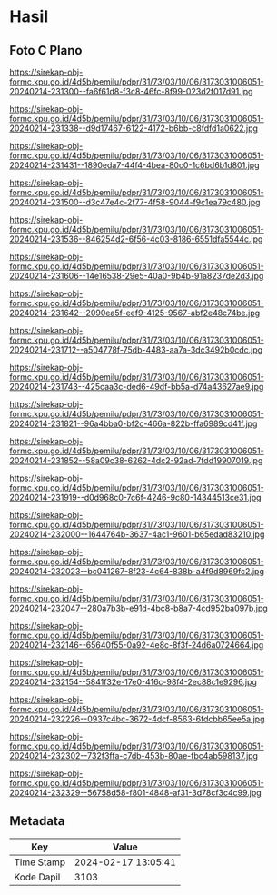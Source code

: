 # Hasil

## Foto C Plano

https://sirekap-obj-formc.kpu.go.id/4d5b/pemilu/pdpr/31/73/03/10/06/3173031006051-20240214-231300--fa6f61d8-f3c8-46fc-8f99-023d2f017d91.jpg

https://sirekap-obj-formc.kpu.go.id/4d5b/pemilu/pdpr/31/73/03/10/06/3173031006051-20240214-231338--d9d17467-6122-4172-b6bb-c8fdfd1a0622.jpg

https://sirekap-obj-formc.kpu.go.id/4d5b/pemilu/pdpr/31/73/03/10/06/3173031006051-20240214-231431--1890eda7-44f4-4bea-80c0-1c6bd6b1d801.jpg

https://sirekap-obj-formc.kpu.go.id/4d5b/pemilu/pdpr/31/73/03/10/06/3173031006051-20240214-231500--d3c47e4c-2f77-4f58-9044-f9c1ea79c480.jpg

https://sirekap-obj-formc.kpu.go.id/4d5b/pemilu/pdpr/31/73/03/10/06/3173031006051-20240214-231536--846254d2-6f56-4c03-8186-6551dfa5544c.jpg

https://sirekap-obj-formc.kpu.go.id/4d5b/pemilu/pdpr/31/73/03/10/06/3173031006051-20240214-231606--14e16538-29e5-40a0-9b4b-91a8237de2d3.jpg

https://sirekap-obj-formc.kpu.go.id/4d5b/pemilu/pdpr/31/73/03/10/06/3173031006051-20240214-231642--2090ea5f-eef9-4125-9567-abf2e48c74be.jpg

https://sirekap-obj-formc.kpu.go.id/4d5b/pemilu/pdpr/31/73/03/10/06/3173031006051-20240214-231712--a504778f-75db-4483-aa7a-3dc3492b0cdc.jpg

https://sirekap-obj-formc.kpu.go.id/4d5b/pemilu/pdpr/31/73/03/10/06/3173031006051-20240214-231743--425caa3c-ded6-49df-bb5a-d74a43627ae9.jpg

https://sirekap-obj-formc.kpu.go.id/4d5b/pemilu/pdpr/31/73/03/10/06/3173031006051-20240214-231821--96a4bba0-bf2c-466a-822b-ffa6989cd41f.jpg

https://sirekap-obj-formc.kpu.go.id/4d5b/pemilu/pdpr/31/73/03/10/06/3173031006051-20240214-231852--58a09c38-6262-4dc2-92ad-7fdd19907019.jpg

https://sirekap-obj-formc.kpu.go.id/4d5b/pemilu/pdpr/31/73/03/10/06/3173031006051-20240214-231919--d0d968c0-7c6f-4246-9c80-14344513ce31.jpg

https://sirekap-obj-formc.kpu.go.id/4d5b/pemilu/pdpr/31/73/03/10/06/3173031006051-20240214-232000--1644764b-3637-4ac1-9601-b65edad83210.jpg

https://sirekap-obj-formc.kpu.go.id/4d5b/pemilu/pdpr/31/73/03/10/06/3173031006051-20240214-232023--bc041267-8f23-4c64-838b-a4f9d8969fc2.jpg

https://sirekap-obj-formc.kpu.go.id/4d5b/pemilu/pdpr/31/73/03/10/06/3173031006051-20240214-232047--280a7b3b-e91d-4bc8-b8a7-4cd952ba097b.jpg

https://sirekap-obj-formc.kpu.go.id/4d5b/pemilu/pdpr/31/73/03/10/06/3173031006051-20240214-232146--65640f55-0a92-4e8c-8f3f-24d6a0724664.jpg

https://sirekap-obj-formc.kpu.go.id/4d5b/pemilu/pdpr/31/73/03/10/06/3173031006051-20240214-232154--5841f32e-17e0-416c-98f4-2ec88c1e9296.jpg

https://sirekap-obj-formc.kpu.go.id/4d5b/pemilu/pdpr/31/73/03/10/06/3173031006051-20240214-232226--0937c4bc-3672-4dcf-8563-6fdcbb65ee5a.jpg

https://sirekap-obj-formc.kpu.go.id/4d5b/pemilu/pdpr/31/73/03/10/06/3173031006051-20240214-232302--732f3ffa-c7db-453b-80ae-fbc4ab598137.jpg

https://sirekap-obj-formc.kpu.go.id/4d5b/pemilu/pdpr/31/73/03/10/06/3173031006051-20240214-232329--56758d58-f801-4848-af31-3d78cf3c4c99.jpg


## Metadata

| Key        | Value               |
| ---------- | ------------------- |
| Time Stamp | 2024-02-17 13:05:41 |
| Kode Dapil | 3103                |



